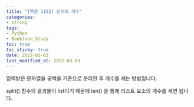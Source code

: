 ```yaml
---
title: "[백준 1152] 단어의 개수"
categories: 
- string
tags:
- Python
- BaekJoon_Study
toc: true
toc_sticky: true
date: 2022-03-03
last_modified_at: 2022-03-03
---
```


입력받은 문자열을 공백을 기준으로 분리한 후 개수를 세는 방법입니다.

split() 함수의 결과물이 list이기 때문에 len() 을 통해 리스트 요소의 개수를 세면 됩니다.

<script src="https://gist.github.com/Ryumaker/3f968f54fe5eee6764c3dcfe2dfa2a49.js"></script>

